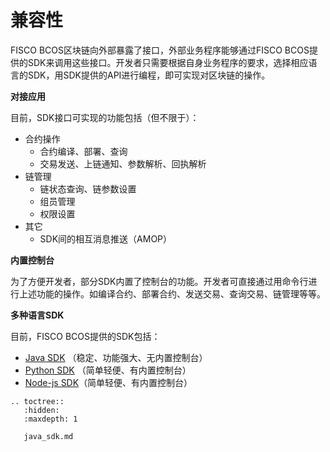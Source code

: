 # 兼容性

FISCO BCOS区块链向外部暴露了接口，外部业务程序能够通过FISCO BCOS提供的SDK来调用这些接口。开发者只需要根据自身业务程序的要求，选择相应语言的SDK，用SDK提供的API进行编程，即可实现对区块链的操作。

**对接应用**

目前，SDK接口可实现的功能包括（但不限于）：

* 合约操作
  * 合约编译、部署、查询
  * 交易发送、上链通知、参数解析、回执解析
* 链管理
  * 链状态查询、链参数设置
  * 组员管理
  * 权限设置
* 其它
  * SDK间的相互消息推送（AMOP）

**内置控制台**

为了方便开发者，部分SDK内置了控制台的功能。开发者可直接通过用命令行进行上述功能的操作。如编译合约、部署合约、发送交易、查询交易、链管理等等。

**多种语言SDK**

目前，FISCO BCOS提供的SDK包括：

* [Java SDK](./java_sdk.md) （稳定、功能强大、无内置控制台）
* [Python SDK](./python_sdk/index.html) （简单轻便、有内置控制台）
* [Node-js SDK](./nodejs_sdk/index.html)（简单轻便、有内置控制台）

```eval_rst
.. toctree::
   :hidden:
   :maxdepth: 1

   java_sdk.md
```
